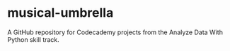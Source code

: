 # musical-umbrella
A GitHub repository for Codecademy projects from the Analyze Data With Python skill track.
